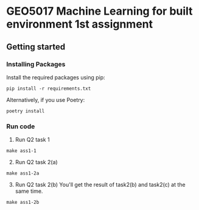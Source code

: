 # GEO5017 Machine Learning for built environment 1st assignment

## Getting started
### Installing Packages
Install the required packages using pip:

```
pip install -r requirements.txt
```

Alternatively, if you use Poetry:

```
poetry install
```

### Run code
1. Run Q2 task 1
```
make ass1-1
```

2. Run Q2 task 2(a)
```
make ass1-2a
```

3. Run Q2 task 2(b)
You'll get the result of task2(b) and task2(c) at the same time.
```
make ass1-2b
```
